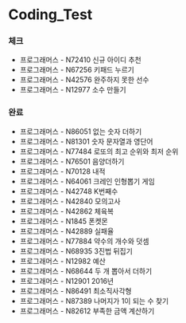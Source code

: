 # Coding_Test

### 체크
- 프로그래머스 - N72410 신규 아이디 추천
- 프로그래머스 - N67256 키패드 누르기
- 프로그래머스 - N42576 완주하지 못한 선수
- 프로그래머스 - N12977 소수 만들기

### 완료
- 프로그래머스 - N86051 없는 숫자 더하기
- 프로그래머스 - N81301 숫자 문자열과 영단어
- 프로그래머스 - N77484 로또의 최고 순위와 최저 순위
- 프로그래머스 - N76501 음양더하기
- 프로그래머스 - N70128 내적
- 프로그래머스 - N64061 크레인 인형뽑기 게임
- 프로그래머스 - N42748 K번째수
- 프로그래머스 - N42840 모의고사
- 프로그래머스 - N42862 체육복
- 프로그래머스 - N1845 폰켓몬
- 프로그래머스 - N42889 실패율
- 프로그래머스 - N77884 약수의 개수와 덧셈
- 프로그래머스 - N68935 3진법 뒤집기
- 프로그래머스 - N12982 예산
- 프로그래머스 - N68644 두 개 뽑아서 더하기
- 프로그래머스 - N12901 2016년
- 프로그래머스 - N86491 최소직사각형
- 프로그래머스 - N87389 나머지가 1이 되는 수 찾기
- 프로그래머스 - N82612 부족한 금액 계산하기